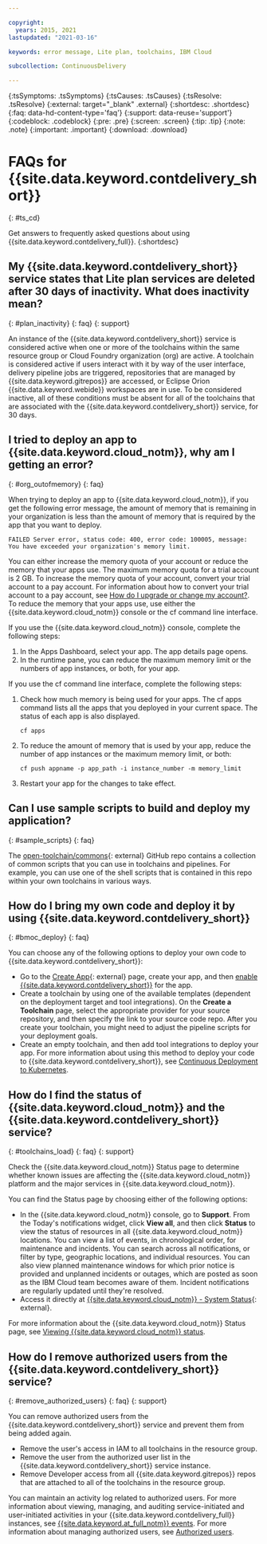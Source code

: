 ```yaml
---

copyright:
  years: 2015, 2021
lastupdated: "2021-03-16"

keywords: error message, Lite plan, toolchains, IBM Cloud

subcollection: ContinuousDelivery

---
```

<!-- Common attributes used in the template are defined as follows: -->
{:tsSymptoms: .tsSymptoms}
{:tsCauses: .tsCauses}
{:tsResolve: .tsResolve}
{:external: target="_blank" .external}
{:shortdesc: .shortdesc}
{:faq: data-hd-content-type='faq'}
{:support: data-reuse='support'}
{:codeblock: .codeblock}
{:pre: .pre}
{:screen: .screen}
{:tip: .tip}
{:note: .note}
{:important: .important}
{:download: .download}

# FAQs for {{site.data.keyword.contdelivery_short}}
{: #ts_cd}

Get answers to frequently asked questions about using {{site.data.keyword.contdelivery_full}}.
{:shortdesc} 


## My {{site.data.keyword.contdelivery_short}} service states that Lite plan services are deleted after 30 days of inactivity. What does inactivity mean?
{: #plan_inactivity}
{: faq}
{: support}

An instance of the {{site.data.keyword.contdelivery_short}} service is considered active when one or more of the toolchains within the same resource group or Cloud Foundry organization (org) are active. A toolchain is considered active if users interact with it by way of the user interface, delivery pipeline jobs are triggered, repositories that are managed by {{site.data.keyword.gitrepos}} are accessed, or Eclipse Orion {{site.data.keyword.webide}} workspaces are in use. To be considered inactive, all of these conditions must be absent for all of the toolchains that are associated with the {{site.data.keyword.contdelivery_short}} service, for 30 days.


## I tried to deploy an app to {{site.data.keyword.cloud_notm}}, why am I getting an error?
{: #org_outofmemory}
{: faq}

When trying to deploy an app to {{site.data.keyword.cloud_notm}}, if you get the following error message, the amount of memory that is remaining in your organization is less than the amount of memory that is required by the app that you want to deploy.

`FAILED Server error, status code: 400, error code: 100005, message: You have exceeded your organization's memory limit.`

You can either increase the memory quota of your account or reduce the memory that your apps use. The maximum memory quota for a trial account is 2 GB. To increase the memory quota of your account, convert your trial account to a pay account. For information about how to convert your trial account to a pay account, see [How do I upgrade or change my account?](/docs/account?topic=account-accountfaqs#changeacct). To reduce the memory that your apps use, use either the {{site.data.keyword.cloud_notm}} console or the cf command line interface.

If you use the {{site.data.keyword.cloud_notm}} console, complete the following steps:

1. In the Apps Dashboard, select your app. The app details page opens.
1. In the runtime pane, you can reduce the maximum memory limit or the numbers of app instances, or both, for your app.

If you use the cf command line interface, complete the following steps:

1. Check how much memory is being used for your apps. The cf apps command lists all the apps that you deployed in your current space. The status of each app is also displayed.

	  ```
	  cf apps
	  ```

1. To reduce the amount of memory that is used by your app, reduce the number of app instances or the maximum memory limit, or both:

	  ```
	  cf push appname -p app_path -i instance_number -m memory_limit
      ```
    
1. Restart your app for the changes to take effect.


## Can I use sample scripts to build and deploy my application?
{: #sample_scripts}
{: faq}

The [open-toolchain/commons](https://github.com/open-toolchain/commons){: external} GitHub repo contains a collection of common scripts that you can use in toolchains and pipelines. For example, you can use one of the shell scripts that is contained in this repo within your own toolchains in various ways.


## How do I bring my own code and deploy it by using {{site.data.keyword.contdelivery_short}}
{: #bmoc_deploy}
{: faq}

You can choose any of the following options to deploy your own code to {{site.data.keyword.contdelivery_short}}:

  * Go to the [Create App](https://cloud.ibm.com/developer/appservice/create-app?navMode=dashboard){: external} page, create your app, and then [enable {{site.data.keyword.contdelivery_short}}](/docs/apps/tutorials?topic=apps-tutorial-byoc) for the app. 
  * Create a toolchain by using one of the available templates (dependent on the deployment target and tool integrations). On the **Create a Toolchain** page, select the appropriate provider for your source repository, and then specify the link to your source code repo. After you create your toolchain, you might need to adjust the pipeline scripts for your deployment goals.
  * Create an empty toolchain, and then add tool integrations to deploy your app. For more information about using this method to deploy your code to {{site.data.keyword.contdelivery_short}}, see [Continuous Deployment to Kubernetes](/docs/solution-tutorials?topic=solution-tutorials-continuous-deployment-to-kubernetes).


## How do I find the status of {{site.data.keyword.cloud_notm}} and the {{site.data.keyword.contdelivery_short}} service?
{: #toolchains_load}
{: faq}
{: support}

Check the {{site.data.keyword.cloud_notm}} Status page to determine whether known issues are affecting the {{site.data.keyword.cloud_notm}} platform and the major services in {{site.data.keyword.cloud_notm}}.

You can find the Status page by choosing either of the following options:

  * In the {{site.data.keyword.cloud_notm}} console, go to **Support**. From the Today's notifications widget, click **View all**, and then click **Status** to view the status of resources in all {{site.data.keyword.cloud_notm}} locations. You can view a list of events, in chronological order, for maintenance and incidents. You can search across all notifications, or filter by type, geographic locations, and individual resources. You can also view planned maintenance windows for which prior notice is provided and unplanned incidents or outages, which are posted as soon as the IBM Cloud team becomes aware of them. Incident notifications are regularly updated until they're resolved.
  * Access it directly at [{{site.data.keyword.cloud_notm}} - System Status](https://cloud.ibm.com/status){: external}.

For more information about the {{site.data.keyword.cloud_notm}} Status page, see [Viewing {{site.data.keyword.cloud_notm}} status](/docs/get-support?topic=get-support-viewing-cloud-status#viewing-cloud-status).


## How do I remove authorized users from the {{site.data.keyword.contdelivery_short}} service?
{: #remove_authorized_users}
{: faq}
{: support}

You can remove authorized users from the {{site.data.keyword.contdelivery_short}} service and prevent them from being added again.

 * Remove the user's access in IAM to all toolchains in the resource group.
 * Remove the user from the authorized user list in the {{site.data.keyword.contdelivery_short}} service instance.
 * Remove Developer access from all {{site.data.keyword.gitrepos}} repos that are attached to all of the toolchains in the resource group.

You can maintain an activity log related to authorized users. For more information about viewing, managing, and auditing service-initiated and user-initiated activities in your {{site.data.keyword.contdelivery_full}} instances, see [{{site.data.keyword.at_full_notm}} events](/docs/services/ContinuousDelivery?topic=ContinuousDelivery-cd-at-events). For more information about managing authorized users, see [Authorized users](/docs/services/ContinuousDelivery?topic=ContinuousDelivery-limitations_usage#authorized_users).
